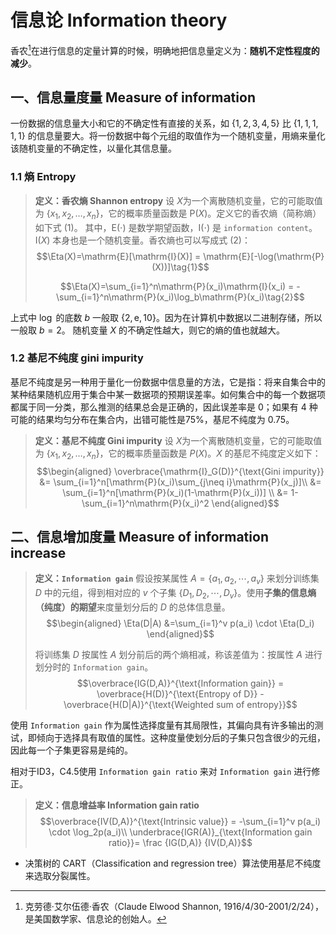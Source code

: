 # 信息论 Information theory

香农[^香农]在进行信息的定量计算的时候，明确地把信息量定义为：**随机不定性程度的减少**。

## 一、信息量度量 Measure of information

一份数据的信息量大小和它的不确定性有直接的关系，如 $\{1, 2, 3, 4, 5\}$ 比 $\{1, 1, 1, 1, 1\}$ 的信息量要大。将一份数据中每个元组的取值作为一个随机变量，用熵来量化该随机变量的不确定性，以量化其信息量。

### 1.1 熵 Entropy

> **定义：香农熵 Shannon entropy**
> 设 $X$为一个离散随机变量，它的可能取值为 $\{x_1, x_2, \dots, x_n\}$，它的概率质量函数是 $\mathrm{P}(X)$。定义它的香农熵（简称熵）如下式 $(1)$。
> 其中，$\mathrm{E}(\cdot)$ 是数学期望函数，$\mathrm{I}(\cdot)$ 是 `information content`。$\mathrm{I}(X)$ 本身也是一个随机变量。香农熵也可以写成式 $(2)$：
> $$\Eta(X)=\mathrm{E}[\mathrm{I}(X)] = \mathrm{E}[-\log(\mathrm{P}(X))]\tag{1}$$
>
> $$\Eta(X)=\sum_{i=1}^n\mathrm{P}(x_i)\mathrm{I}(x_i) = -\sum_{i=1}^n\mathrm{P}(x_i)\log_b\mathrm{P}(x_i)\tag{2}$$

上式中 $\log$ 的底数 $b$ 一般取 $\{2, \mathrm{e}, 10\}$。因为在计算机中数据以二进制存储，所以一般取 $b=2$。
随机变量 $X$ 的不确定性越大，则它的熵的值也就越大。

### 1.2 基尼不纯度 gini impurity

基尼不纯度是另一种用于量化一份数据中信息量的方法，它是指：将来自集合中的某种结果随机应用于集合中某一数据项的预期误差率。如何集合中的每一个数据项都属于同一分类，那么推测的结果总会是正确的，因此误差率是 0；如果有 4 种可能的结果均匀分布在集合内，出错可能性是75%，基尼不纯度为 0.75。

> **定义：基尼不纯度 Gini impurity**
> 设 $X$为一个离散随机变量，它的可能取值为 $\{x_1, x_2, \dots, x_n\}$，它的概率质量函数是 $P(X)$。$X$ 的基尼不纯度定义如下：
> $$\begin{aligned}
> \overbrace{\mathrm{I}_G(D)}^{\text{Gini impurity}}
> &= \sum_{i=1}^n[\mathrm{P}(x_i)\sum_{j\neq i}\mathrm{P}(x_j)]\\
> &= \sum_{i=1}^n[\mathrm{P}(x_i)(1-\mathrm{P}(x_i))] \\
> &= 1-\sum_{i=1}^n\mathrm{P}(x_i)^2
> \end{aligned}$$

## 二、信息增加度量 Measure of information increase

> **定义：`Information gain`**
> 假设按某属性 $A=\{a_1,a_2,\cdots,a_v\}$ 来划分训练集 $D$ 中的元组，得到相对应的 $v$ 个子集 $\{D_1,D_2,⋯,D_v\}$。使用**子集的信息熵（纯度）的期望**来度量划分后的 $D$ 的总体信息量。
> $$\begin{aligned}
\Eta(D|A) &=\sum_{i=1}^v p(a_i) \cdot \Eta(D_i)
\end{aligned}$$
>
> 将训练集 $D$ 按属性 $A$ 划分前后的两个熵相减，称该差值为：按属性 $A$ 进行划分时的 `Information gain`。
> $$\overbrace{IG(D,A)}^{\text{Information gain}} =
> \overbrace{H(D)}^{\text{Entropy of D}} - \overbrace{H(D|A)}^{\text{Weighted sum of entropy}}$$

使用 `Information gain` 作为属性选择度量有其局限性，其偏向具有许多输出的测试，即倾向于选择具有取值的属性。这种度量使划分后的子集只包含很少的元组，因此每一个子集更容易是纯的。

相对于ID3，C4.5使用 `Information gain ratio` 来对 `Information gain` 进行修正。

> **定义：信息增益率 Information gain ratio**
> $$\overbrace{IV(D,A)}^{\text{Intrinsic value}} = -\sum_{i=1}^v p(a_i) \cdot \log_2p(a_i)\\
\underbrace{IGR(A)}_{\text{Information gain ratio}}=
\frac {IG(D,A)} {IV(D,A)}$$

- 决策树的 CART（Classification and regression tree）算法使用基尼不纯度来选取分裂属性。

[^香农]: 克劳德·艾尔伍德·香农（Claude Elwood Shannon, 1916/4/30-2001/2/24），是美国数学家、信息论的创始人。
